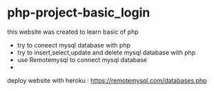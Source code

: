 # php-project-basic_login

this website was created to learn basic of php 

- try to coneect mysql database with php
- try to insert,select,update and delete mysql database with php
- use Remotemysql to connect mysql database
- 
deploy website with heroku : https://remotemysql.com/databases.php


